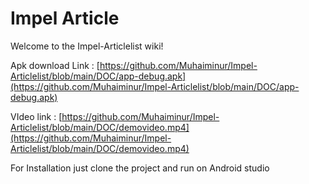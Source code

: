 # Impel Article

Welcome to the Impel-Articlelist wiki!

Apk download Link : [https://github.com/Muhaiminur/Impel-Articlelist/blob/main/DOC/app-debug.apk](https://github.com/Muhaiminur/Impel-Articlelist/blob/main/DOC/app-debug.apk)

VIdeo link : [https://github.com/Muhaiminur/Impel-Articlelist/blob/main/DOC/demovideo.mp4](https://github.com/Muhaiminur/Impel-Articlelist/blob/main/DOC/demovideo.mp4)

For Installation  just clone the project and run on Android studio 
 
